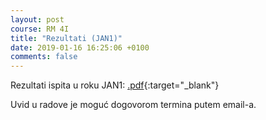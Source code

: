 ```yaml
---
layout: post
course: RM 4I
title: "Rezultati (JAN1)"
date: 2019-01-16 16:25:06 +0100
comments: false
---
```


Rezultati ispita u roku JAN1: 
[.pdf](/courses/rm/results/2019_I/RM_4I_JAN1_2018_2019.pdf){:target="_blank"}

Uvid u radove je moguć dogovorom termina putem email-a.